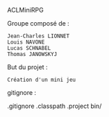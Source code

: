 
ACLMiniRPG

Groupe composé de :

    Jean-Charles LIONNET
    Louis NAVONE
    Lucas SCHNABEL
    Thomas JANOWSKYJ

But du projet :

    Création d'un mini jeu
    
    
    
gitignore : 


.gitignore
.classpath
.project
bin/


